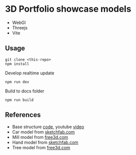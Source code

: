 # 3D Portfolio showcase models

- WebGl
- Threejs
- Vite

## Usage

```
git clone <this-repo>
npm install
```

Develop realtime update

```
npm run dev
```

Build to docs folder

```
npm run build
```

## References

- Base structure [code](https://github.com/fireship-io/threejs-scroll-animation-demo), youtube [video](https://youtu.be/Q7AOvWpIVHU)
- Car model from [sketchfab.com](​https://sketchfab.com/3d-models/low-poly-racing-car-2b7682e0da194e7689087055440baf07)
- Mill model from [free3d.com](https://free3d.com/3d-model/cartoon-mill-on-island-low-poly-25625.html)
- Hand model from [sketchfab.com](https://sketchfab.com/3d-models/hand-low-poly-d6c802a74a174c8c805deb20186d1877)
- Tree model from [free3d.com](https://free3d.com/es/modelo-3d/low-poly-cartoon-pine-christmas-tree-47325.html)
